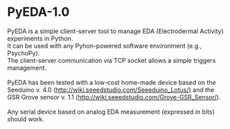 # PyEDA-1.0

PyEDA is a simple client-server tool to manage EDA (Electrodermal Activity) experiments in Python.<br>
It can be used with any Pyhon-powered software environment (e.g., PsychoPy).<br>
The client-server communication via TCP socket allows a simple triggers management.<br>
<br>
PyEDA has been tested with a low-cost home-made device based on the Seeduino v. 4.0 (http://wiki.seeedstudio.com/Seeeduino_Lotus/) and the GSR Grove sensor v. 1.1 (http://wiki.seeedstudio.com/Grove-GSR_Sensor/).<br>
<br>
Any serial device based on analog EDA measurement (expressed in bits) should work.
